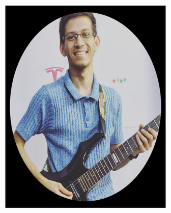 <p align="center">
  <img width="635" height="635" src="https://raw.githubusercontent.com/lakgarg/lakgarg.github.io/master/assets/img/logo.jpg">
</p>
